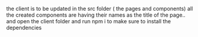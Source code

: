 the client is to be updated in the src folder ( the pages and components)
all the created components are having their names as the title of the page..
and open the client folder and run npm i to make sure to install the dependencies